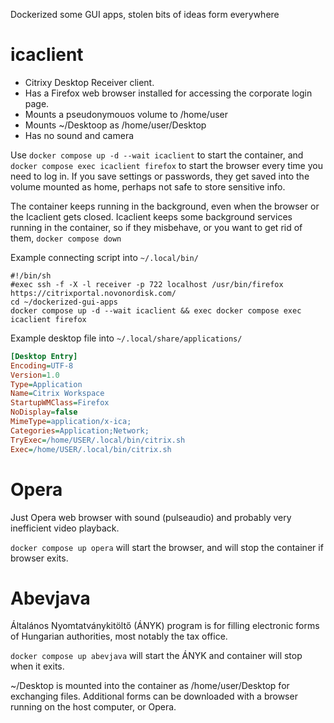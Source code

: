 Dockerized some GUI apps, stolen bits of ideas form everywhere

# icaclient

 - Citrixy Desktop Receiver client.
 - Has a Firefox web browser installed for accessing the corporate login page.
 - Mounts a pseudonymouos volume to /home/user
 - Mounts ~/Desktoop as /home/user/Desktop
 - Has no sound and camera

Use `docker compose up -d --wait icaclient` to start the container, and
`docker compose exec icaclient firefox` to start the browser every time
you need to log in. If you save settings or passwords, they get saved
into the volume mounted as home, perhaps not safe to store sensitive info.

The container keeps running in the background, even when the browser or
the Icaclient gets closed. Icaclient keeps some background services running
in the container, so if they misbehave, or you want to get rid of them,
`docker compose down`

Example connecting script into `~/.local/bin/`

```shell
#!/bin/sh
#exec ssh -f -X -l receiver -p 722 localhost /usr/bin/firefox https://citrixportal.novonordisk.com/
cd ~/dockerized-gui-apps
docker compose up -d --wait icaclient && exec docker compose exec icaclient firefox
```

Example desktop file into `~/.local/share/applications/`

```ini
[Desktop Entry]
Encoding=UTF-8
Version=1.0
Type=Application
Name=Citrix Workspace
StartupWMClass=Firefox
NoDisplay=false
MimeType=application/x-ica;
Categories=Application;Network;
TryExec=/home/USER/.local/bin/citrix.sh
Exec=/home/USER/.local/bin/citrix.sh
```


# Opera

Just Opera web browser with sound (pulseaudio) and probably
very inefficient video playback.

`docker compose up opera` will start the browser,
and will stop the container if browser exits.


# Abevjava

Általános Nyomtatványkitöltő (ÁNYK) program is for filling electronic forms
of Hungarian authorities, most notably the tax office.

`docker compose up abevjava` will start the ÁNYK and
container will stop when it exits.

~/Desktop is mounted into the container as /home/user/Desktop for exchanging
files. Additional forms can be downloaded with a browser running on the
host computer, or Opera.

